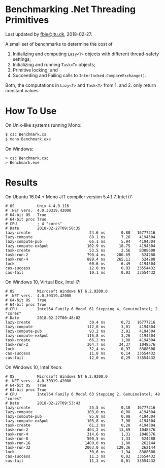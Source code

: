 # Benchmarking .Net Threading Primitives #

Last updated by fbie@itu.dk, 2018-02-27.

A small set of benchmarks to determine the cost of

1. Initializing and computing `Lazy<T>` objects with different thread-safety settings;
2. Initializing and running `Task<T>` objects;
3. Primitive locking; and
4. Succeeding and Failing calls to `Interlocked.CompareExchange()`.

Both, the computations in `Lazy<T>` and `Task<T>` from 1. and 2. only return constant values.


# How To Use #

On Unix-like systems running Mono:

```bash
$ csc Benchmark.cs
$ mono Benchmark.exe
```

On Windows:
```batch
> csc Benchmark.csc
> Benchmark.exe
```


# Results #

On Ubuntu 16.04 + Mono JIT compiler version 5.4.1.7, Intel i7:

```
# OS          Unix 4.4.0.116
# .NET vers.  4.0.30319.42000
# 64-bit OS   True
# 64-bit proc True
# CPU         ; 4 "cores"
# Date        2018-02-27T09:50:35
lazy-create                          24.6 ns       0.80   16777216
lazy-compute                         88.1 ns       7.26    4194304
lazy-compute-pub                     66.1 ns       5.94    4194304
lazy-compute-ex&pub                 102.9 ns      18.75    4194304
task-create                          53.5 ns       2.56    8388608
task-run-2                          790.4 ns     200.69     524288
task-run-4                          889.4 ns     265.11     524288
lock                                 60.6 ns       6.49    4194304
cas-success                          12.0 ns       0.03   33554432
cas-fail                             10.1 ns       0.03   33554432
```


On Windows 10, Virtual Box, Intel i7:

```
# OS          Microsoft Windows NT 6.2.9200.0
# .NET vers.  4.0.30319.42000
# 64-bit OS   True
# 64-bit proc True
# CPU         Intel64 Family 6 Model 61 Stepping 4, GenuineIntel; 2 "cores"
# Date        2018-02-27T00:48:02
lazy-create                          30,4 ns       0,72   16777216
lazy-compute                        112,6 ns       3,01    4194304
lazy-compute-pub                     93,2 ns       3,91    4194304
lazy-compute-ex&pub                 116,8 ns       3,26    4194304
task-create                          66,2 ns       1,88    4194304
task-run-2                          364,7 ns      34,37    1048576
lock                                 32,4 ns       0,97    8388608
cas-success                          11,8 ns       0,14   33554432
cas-fail                             12,0 ns       0,29   33554432
```


On Windows 10, Intel Xeon:

```
# OS          Microsoft Windows NT 6.2.9200.0
# .NET vers.  4.0.30319.42000
# 64-bit OS   True
# 64-bit proc True
# CPU         Intel64 Family 6 Model 63 Stepping 2, GenuineIntel; 48 "cores"
# Date        2018-02-27T09:53:43
lazy-create                          25,5 ns       0,10   16777216
lazy-compute                        103,0 ns       0,08    4194304
lazy-compute-pub                     85,8 ns       0,08    4194304
lazy-compute-ex&pub                 105,8 ns       7,98    4194304
task-create                          61,2 ns       0,20    4194304
task-run-2                          404,2 ns      13,69    1048576
task-run-4                          314,6 ns       1,31    1048576
task-run-8                          500,5 ns       1,33     524288
task-run-16                        1400,0 ns       1,80     262144
task-run-32                        2063,0 ns     129,36     262144
lock                                 30,6 ns       1,94    8388608
cas-success                          11,3 ns       0,02   33554432
cas-fail                             11,3 ns       0,01   33554432
```
